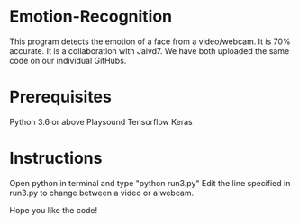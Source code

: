 # Emotion-Recognition
This program detects the emotion of a face from a video/webcam. It is 70% accurate. It is a collaboration with Jaivd7. We have both uploaded the same code on our individual GitHubs.

# Prerequisites
Python 3.6 or above
Playsound
Tensorflow
Keras
# Instructions
Open python in terminal and type "python run3.py" Edit the line specified in run3.py to change between a video or a webcam.

Hope you like the code!
